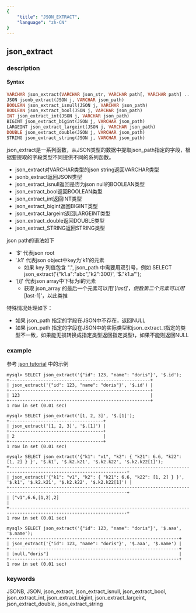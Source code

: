 ```yaml
---
{
    "title": "JSON_EXTRACT",
    "language": "zh-CN"
}
---
```


<!-- 
Licensed to the Apache Software Foundation (ASF) under one
or more contributor license agreements.  See the NOTICE file
distributed with this work for additional information
regarding copyright ownership.  The ASF licenses this file
to you under the Apache License, Version 2.0 (the
"License"); you may not use this file except in compliance
with the License.  You may obtain a copy of the License at

  http://www.apache.org/licenses/LICENSE-2.0

Unless required by applicable law or agreed to in writing,
software distributed under the License is distributed on an
"AS IS" BASIS, WITHOUT WARRANTIES OR CONDITIONS OF ANY
KIND, either express or implied.  See the License for the
specific language governing permissions and limitations
under the License.
-->

## json_extract

<version since="dev"></version>

### description
#### Syntax

```sql
VARCHAR json_extract(VARCHAR json_str, VARCHAR path[, VARCHAR path] ...)
JSON jsonb_extract(JSON j, VARCHAR json_path)
BOOLEAN json_extract_isnull(JSON j, VARCHAR json_path)
BOOLEAN json_extract_bool(JSON j, VARCHAR json_path)
INT json_extract_int(JSON j, VARCHAR json_path)
BIGINT json_extract_bigint(JSON j, VARCHAR json_path)
LARGEINT json_extract_largeint(JSON j, VARCHAR json_path)
DOUBLE json_extract_double(JSON j, VARCHAR json_path)
STRING json_extract_string(JSON j, VARCHAR json_path)
```



json_extract是一系列函数，从JSON类型的数据中提取json_path指定的字段，根据要提取的字段类型不同提供不同的系列函数。
- json_extract对VARCHAR类型的json string返回VARCHAR类型
- jsonb_extract返回JSON类型
- json_extract_isnull返回是否为json null的BOOLEAN类型
- json_extract_bool返回BOOLEAN类型
- json_extract_int返回INT类型
- json_extract_bigint返回BIGINT类型
- json_extract_largeint返回LARGEINT类型
- json_extract_double返回DOUBLE类型
- json_extract_STRING返回STRING类型

json path的语法如下
- '$' 代表json root
- '.k1' 代表json object中key为'k1'的元素
  - 如果 key 列值包含 ".", json_path 中需要用双引号，例如 SELECT json_extract('{"k1.a":"abc","k2":300}', '$."k1.a"'); 
- '[i]' 代表json array中下标为i的元素
  - 获取 json_array 的最后一个元素可以用'$[last]'，倒数第二个元素可以用'$[last-1]'，以此类推

特殊情况处理如下：
- 如果 json_path 指定的字段在JSON中不存在，返回NULL
- 如果 json_path 指定的字段在JSON中的实际类型和json_extract_t指定的类型不一致，如果能无损转换成指定类型返回指定类型t，如果不能则返回NULL

### example

参考 [json tutorial](../../sql-reference/Data-Types/JSON.md) 中的示例

```
mysql> SELECT json_extract('{"id": 123, "name": "doris"}', '$.id');
+------------------------------------------------------+
| json_extract('{"id": 123, "name": "doris"}', '$.id') |
+------------------------------------------------------+
| 123                                                  |
+------------------------------------------------------+
1 row in set (0.01 sec)

mysql> SELECT json_extract('[1, 2, 3]', '$.[1]');
+------------------------------------+
| json_extract('[1, 2, 3]', '$.[1]') |
+------------------------------------+
| 2                                  |
+------------------------------------+
1 row in set (0.01 sec)

mysql> SELECT json_extract('{"k1": "v1", "k2": { "k21": 6.6, "k22": [1, 2] } }', '$.k1', '$.k2.k21', '$.k2.k22', '$.k2.k22[1]');
+-------------------------------------------------------------------------------------------------------------------+
| json_extract('{"k1": "v1", "k2": { "k21": 6.6, "k22": [1, 2] } }', '$.k1', '$.k2.k21', '$.k2.k22', '$.k2.k22[1]') |
+-------------------------------------------------------------------------------------------------------------------+
| ["v1",6.6,[1,2],2]                                                                                                |
+-------------------------------------------------------------------------------------------------------------------+
1 row in set (0.01 sec)

mysql> SELECT json_extract('{"id": 123, "name": "doris"}', '$.aaa', '$.name');
+-----------------------------------------------------------------+
| json_extract('{"id": 123, "name": "doris"}', '$.aaa', '$.name') |
+-----------------------------------------------------------------+
| [null,"doris"]                                                  |
+-----------------------------------------------------------------+
1 row in set (0.01 sec)
```

### keywords
JSONB, JSON, json_extract, json_extract_isnull, json_extract_bool, json_extract_int, json_extract_bigint, json_extract_largeint, json_extract_double, json_extract_string
